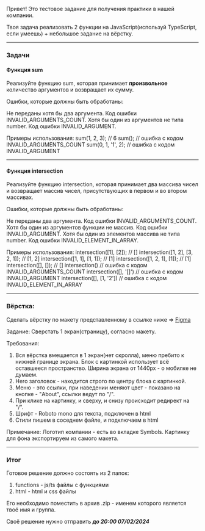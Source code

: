 Привет!
Это тестовое задание для получения практики в нашей компании.

Твоя задача реализовать 2 функции на JavaScript(используй TypeScript, если умеешь)
+
небольшое задание на вёрстку.
___

### Задачи

#### Функция sum

Реализуйте функцию sum, которая принимает **произвольное** количество аргументов и возвращает их сумму.

Ошибки, которые должны быть обработаны:

Не переданы хотя бы два аргумента. Код ошибки INVALID_ARGUMENTS_COUNT.
Хотя бы один из аргументов не типа number. Код ошибки INVALID_ARGUMENT.

Примеры использования:
sum(1, 2, 3);        // 6
sum();               // ошибка с кодом INVALID_ARGUMENTS_COUNT
sum(0, 1, '1', 2); // ошибка с кодом INVALID_ARGUMENT

---
#### Функция intersection
Реализуйте функцию intersection, которая принимает два массива чисел и возвращает массив чисел, присутствующих в первом и во втором массивах.

Ошибки, которые должны быть обработаны:

Не переданы два аргумента. Код ошибки INVALID_ARGUMENTS_COUNT.
Хотя бы один из аргументов функции не массив. Код ошибки INVALID_ARGUMENT.
Хотя бы один из элементов массива не типа number. Код ошибки INVALID_ELEMENT_IN_ARRAY.

Примеры использования:
intersection([1], [2]);            // []
intersection([1, 2], [3, 2, 1]);   // [1, 2]
intersection([1, 1], [1, 1]);      // [1]
intersection([1, 2, 1], [1]);      // [1]
intersection([], []);              // []
intersection()                     // ошибка с кодом INVALID_ARGUMENTS_COUNT
intersection([], '[]')             // ошибка с кодом INVALID_ARGUMENT
intersection([], [1, '2'])         // ошибка с кодом INVALID_ELEMENT_IN_ARRAY


___
### Вёрстка:

Сделать вёрстку по макету представленному в ссылке ниже =>
[Figma](https://www.figma.com/file/Mvl8oAQm96G2DAg7VGnkVd/template?type=design&node-id=0-1&mode=design&t=SAgSQ1Xce3FaRnMg-0)

Задание:
Сверстать 1 экран(страницу), согласно макету.

Требования:
1) Вся вёрстка вмещается в 1 экран(нет скролла), меню пребито к нижней границе экрана. Блок с картинкой использует всё оставшееся пространство. Ширина экрана от 1440px - о мобилке не думаем.
2) Hero заголовок - находится строго по центру блока с картинкой.
3) Меню - это ссылки, при наведении меняют цвет - показано на кнопке - "About", ссылки ведут по "/".
4) При клике на картинку, и сверху, и снизу происходит редирект на "/".
5) Шрифт - Roboto mono для текста, подключен в html
6) Стили пишем в соседнем файле, и подключаем в html

Примечание:
Логотип компании - есть во вкладке Symbols.
Картинку для фона экспортируем из самого макета.


___
### Итог

Готовое решение должно состоять из 2 папок:
1) functions - js/ts файлы с функциями
2) html - html и css файлы

Его необходимо поместить в архив .zip - именем которого является твоё имя и группа.

Своё решение нужно отправить ***до 20:00 07/02/2024***

